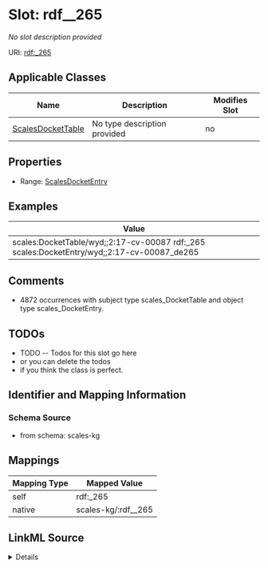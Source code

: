 

# Slot: rdf__265


_No slot description provided_





URI: [rdf:_265](http://www.w3.org/1999/02/22-rdf-syntax-ns#_265)



<!-- no inheritance hierarchy -->





## Applicable Classes

| Name | Description | Modifies Slot |
| --- | --- | --- |
| [ScalesDocketTable](../classes/ScalesDocketTable.md) | No type description provided |  no  |







## Properties

* Range: [ScalesDocketEntry](../classes/ScalesDocketEntry.md)






## Examples

| Value |
| --- |
| scales:DocketTable/wyd;;2:17-cv-00087 rdf:_265 scales:DocketEntry/wyd;;2:17-cv-00087_de265 |

## Comments

* 4872 occurrences with subject type scales_DocketTable and object type scales_DocketEntry.

## TODOs

* TODO -- Todos for this slot go here
* or you can delete the todos
* if you think the class is perfect.

## Identifier and Mapping Information







### Schema Source


* from schema: scales-kg




## Mappings

| Mapping Type | Mapped Value |
| ---  | ---  |
| self | rdf:_265 |
| native | scales-kg/:rdf__265 |




## LinkML Source

<details>
```yaml
name: rdf__265
description: No slot description provided
todos:
- TODO -- Todos for this slot go here
- or you can delete the todos
- if you think the class is perfect.
comments:
- 4872 occurrences with subject type scales_DocketTable and object type scales_DocketEntry.
examples:
- value: scales:DocketTable/wyd;;2:17-cv-00087 rdf:_265 scales:DocketEntry/wyd;;2:17-cv-00087_de265
from_schema: scales-kg
rank: 1000
slot_uri: rdf:_265
alias: rdf__265
domain_of:
- scales_DocketTable
range: scales_DocketEntry

```
</details>